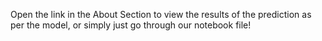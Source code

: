 Open the link in the About Section to view the results of the prediction as per the model, or simply just go through our notebook file!

